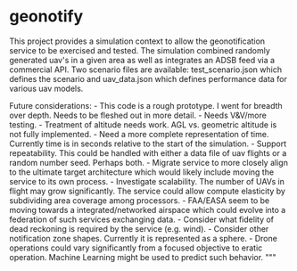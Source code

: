 # geonotify

This project provides a simulation context to allow the geonotification service to be exercised and tested. The simulation combined randomly generated uav's in a given area as well as integrates an ADSB feed via a commercial API. Two scenario files are available: test_scenario.json which defines the scenario and uav_data.json which defines performance data for various uav models.

Future considerations:
    - This code is a rough prototype. I went for breadth over depth. Needs to be fleshed out in more detail.
    - Needs V&V/more testing. 
    - Treatment of altitude needs work. AGL vs. geometric altitude is not fully implemented.
    - Need a more complete representation of time. Currently time is in seconds relative to the start of the simulation.
    - Support repeatability. This could be handled with either a data file of uav flights or a random number seed. Perhaps both.
    - Migrate service to more closely align to the ultimate target architecture which would likely include moving the service to its own process.
    - Investigate scalability. The number of UAVs in flight may grow significantly. The service could allow compute elasticity by subdividing 
      area coverage among processors. 
    - FAA/EASA seem to be moving towards a integrated/networked airspace which could evolve into a federation of such services exchanging data.
    - Consider what fidelity of dead reckoning is required by the service (e.g. wind). 
    - Consider other notification zone shapes. Currently it is represented as a sphere.
    - Drone operations could vary significantly from a focused objective to eratic operation. Machine Learning might be used to predict such behavior.
"""

